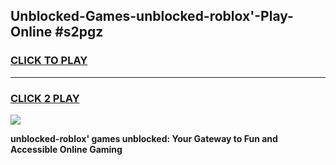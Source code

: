 
## Unblocked-Games-unblocked-roblox'-Play-Online #s2pgz
<h3>
<a href="https://news.freeplayer.one?title=unblocked-roblox'&ref=3">CLICK TO PLAY</a></h3>
<hr>

<h3>
<a href="https://news.freeplayer.one?title=unblocked-roblox'&ref=3">CLICK 2 PLAY</a>
  
</h3>

<a href="https://news.freeplayer.one?title=unblocked-roblox'&ref=3"><img src="https://clearcache.store/games.png"></a>


**unblocked-roblox' games unblocked: Your Gateway to Fun and Accessible Online Gaming**
